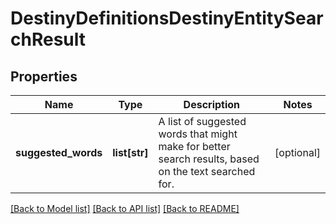 # DestinyDefinitionsDestinyEntitySearchResult

## Properties
Name | Type | Description | Notes
------------ | ------------- | ------------- | -------------
**suggested_words** | **list[str]** | A list of suggested words that might make for better search results,  based on the text searched for. | [optional] 

[[Back to Model list]](../README.md#documentation-for-models) [[Back to API list]](../README.md#documentation-for-api-endpoints) [[Back to README]](../README.md)


